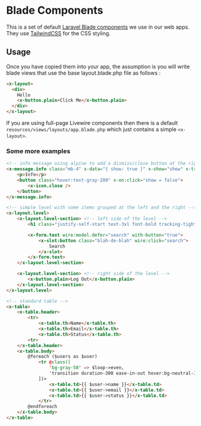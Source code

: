 # Blade Components
This is a set of default [Laravel Blade components](https://laravel.com/docs/10.x/blade#components) we use in our web apps.  They use [TailwindCSS](https://tailwindcss.com/) for the CSS styling.

## Usage
Once you have copied them into your app, the assumption is you will write blade views that use the base layout.blade.php file as follows :
```html
<x-layout>
  <div>
    Hello
    <x-button.plain>Click Me</x-button.plain>
  </div>
</x-layout>
```
If you are using full-page Livewire components then there is a default `resources/views/layouts/app.blade.php` which just contains a simple `<x-layout>`.

### Some more examples

```html
<!-- info message using alpine to add a dismiss/close button at the right -->
<x-message.info class="mb-4" x-data="{ show: true }" x-show="show" x-transition.opacity="">
    <p>Info</p>
    <button class="hover:text-gray-200" x-on:click="show = false">
        <x-icon.close />
    </button>
</x-message.info>
```

```html
<!-- simple level with some items grouped at the left and the right -->
<x-layout.level>
    <x-layout.level-section> <!-- left side of the level -->
        <h1 class="justify-self-start text-3xl font-bold tracking-tight text-gray-900">Dashboard</h1>

        <x-form.text wire:model.defer="search" with-button="true">
            <x-slot:button class="blah-de-blah" wire:click="search">
                Search
            </x-slot>
        </x-form.text>
    </x-layout.level-section>

    <x-layout.level-section> <!-- right side of the level -->
        <x-button.plain>Log Out</x-button.plain>
    </x-layout.level-section>
</x-layout.level>
```

```html
<!-- standard table -->
<x-table>
    <x-table.header>
        <tr>
            <x-table.th>Name</x-table.th>
            <x-table.th>Email</x-table.th>
            <x-table.th>Status</x-table.th>
        <tr>
    </x-table.header>
    <x-table.body>
        @foreach ($users as $user)
            <tr @class([
                'bg-gray-50' => $loop->even,
                'transition duration-300 ease-in-out hover:bg-neutral-100',
            ])>
                <x-table.td>{{ $user->name }}</x-table.td>
                <x-table.td>{{ $user->email }}</x-table.td>
                <x-table.td>{{ $user->status }}</x-table.td>
            </tr>
        @endforeach
    </x-table.body>
</x-table>
```
